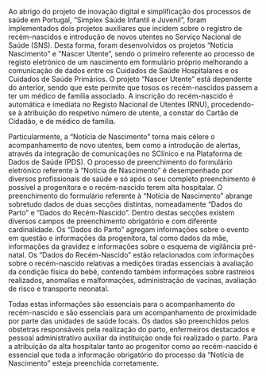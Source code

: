 
Ao abrigo do projeto de inovação digital e simplificação dos processos de saúde em Portugal,
“Simplex Saúde Infantil e Juvenil”, foram implementados dois projetos auxiliares que incidem
sobre o registro de recém-nascidos e introdução de novos utentes no Serviço Nacional de
Saúde (SNS). Desta forma, foram desenvolvidos os projetos “Notícia Nascimento” e “Nascer
Utente”, sendo o primeiro referente ao processo de registo eletrónico de um nascimento em
formulário próprio melhorando a comunicação de dados entre os Cuidados de Saúde
Hospitalares e os Cuidados de Saúde Primários. O projeto “Nascer Utente” está dependente do
anterior, sendo que este permite que tosos os recém-nascidos passem a ter um médico de
família associado. A inscrição do recém-nascido é automática e imediata no Registo Nacional
de Utentes (RNU), procedendo-se à atribuição do respetivo número de utente, a constar do
Cartão de Cidadão, e de médico de família.


Particularmente, a “Notícia de Nascimento” torna mais célere o acompanhamento de novo
utentes, bem como a introdução de alertas, através da integração de comunicações no SClínico
e na Plataforma de Dados de Saúde (PDS). O processo de preenchimento do formulário
eletrónico referente à “Notícia de Nascimento” é desempenhado por diversos profissionais de
saúde e só após o seu completo preenchimento é possível a progenitora e o recém-nascido
terem alta hospitalar. O preenchimento do formulário referente à “Notícia de Nascimento”
abrange sobretudo dados de duas secções distintas, nomeadamente “Dados do Parto” e
“Dados do Recém-Nascido”. Dentro destas secções existem diversos campos de
preenchimento obrigatório e com diferente cardinalidade. Os “Dados do Parto” agregam
informações sobre o evento em questão e informações da progenitora, tal como dados da
mãe, informações da gravidez e informações sobre o esquema de vigilância pré-natal. Os
“Dados do Recém-Nascido” estão relacionados com informações sobre o recém-nascido
relativas a medições tiradas essenciais à avaliação da condição física do bebé, contendo
também informações sobre rastreios realizados, anomalias e malformações, administração de
vacinas, avaliação de risco e transporte neonatal.


Todas estas informações são essenciais para o acompanhamento do recém-nascido e são
essenciais para um acompanhamento de proximidade por parte das unidades de saúde locais.
Os dados são preenchidos pelos obstetras responsáveis pela realização do parto, enfermeiros
destacados e pessoal administrativo auxiliar da instituição onde foi realizado o parto. Para a
atribuição da alta hospitalar tanto ao progenitor como ao recém-nascido é essencial que toda
a informação obrigatório do processo da “Notícia de Nascimento” esteja preenchida
corretamente.